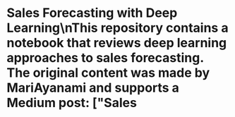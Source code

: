 # Sales Forecasting with Deep Learning\nThis repository contains a notebook that reviews deep learning approaches to sales forecasting. The original content was made by MariAyanami and supports a Medium post: ["Sales 